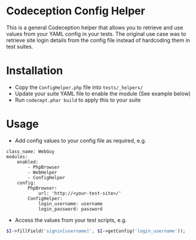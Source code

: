 Codeception Config Helper
=========================

This is a general Codeception helper that allows you to retrieve and use values from your YAML config in your tests. The original use case was to retrieve site login details from the config file instead of hardcoding them in test suites. 

# Installation
* Copy the `ConfigHelper.php` file into `tests/_helpers/`
* Update your suite YAML file to enable the module (See example below)
* Run `codecept.phar build` to apply this to your suite

# Usage 
* Add config values to your config file as required, e.g.

```YML
class_name: WebGuy
modules:
    enabled:
        - PhpBrowser
        - WebHelper
        - ConfigHelper
    config:
        PhpBrowser:
            url: 'http://<your-test-site>/'
        ConfigHelper:
            login_username: username
            login_password: password
```

* Access the values from your test scripts, e.g.

```php
$I->fillField('signin[username]', $I->getConfig('login_username'));
```
